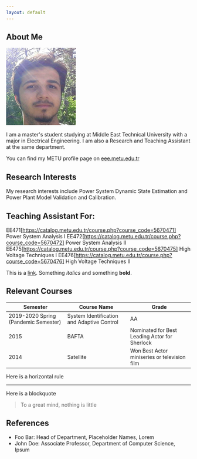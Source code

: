 ```yaml
---
layout: default
---
```


## About Me

<img class="profile-picture" src="etki3.png">

I am a master's student studying at Middle East Technical University with a major in Electrical Engineering. I am also a Research and Teaching Assistant at the same department.

You can find my METU profile page on [eee.metu.edu.tr](https://eee.metu.edu.tr/personel/etki-acilan)

## Research Interests

My research interests include Power System Dynamic State Estimation and Power Plant Model Validation and Calibration.

## Teaching Assistant For:

EE471[https://catalog.metu.edu.tr/course.php?course_code=5670471] Power System Analysis I
EE472[https://catalog.metu.edu.tr/course.php?course_code=5670472] Power System Analysis II
EE475[https://catalog.metu.edu.tr/course.php?course_code=5670475] High Voltage Techniques I
EE476[https://catalog.metu.edu.tr/course.php?course_code=5670476] High Voltage Techniques II

This is a [link](http://google.com). Something *italics* and something **bold**.

## Relevant Courses

Semester | Course Name | Grade
-----|-------|--------
2019-2020 Spring (Pandemic Semester) | System Identification and Adaptive Control  | AA
2015 | BAFTA | Nominated for Best Leading Actor for Sherlock
2014 | Satellite | Won Best Actor miniseries or television film

Here is a horizontal rule

---

Here is a blockquote

> To a great mind, nothing is little

## References

* Foo Bar: Head of Department, Placeholder Names, Lorem
* John Doe: Associate Professor, Department of Computer Science, Ipsum
